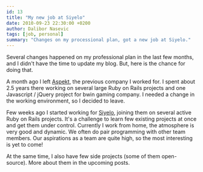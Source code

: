 ```yaml
---
id: 13
title: "My new job at Siyelo"
date: 2010-09-23 22:30:00 +0200
author: Dalibor Nasevic
tags: [job, personal]
summary: "Changes on my processional plan, got a new job at Siyelo."
---
```


Several changes happened on my professional plan in the last few months, and I didn't have the time to update my blog. But, here is the chance for doing that.

A month ago I left [Aspekt](http://www.aspekt.com.mk/ "Aspekt official site"), the previous company I worked for. I spent about 2.5 years there working on several large Ruby on Rails projects and one Javascript / jQuery project for bwin gaming company. I needed a change in the working environment, so I decided to leave.

Few weeks ago I started working for [Siyelo](http://siyelo.com/ "Siyelo official site"), joining them on several active Ruby on Rails projects. It's a challenge to learn few existing projects at once and get them under control. Currently I work from home, the atmosphere is very good and dynamic. We often do pair programming with other team members. Our aspirations as a team are quite high, so the most interesting is yet to come!

At the same time, I also have few side projects (some of them open-source). More about them in the upcoming posts.
